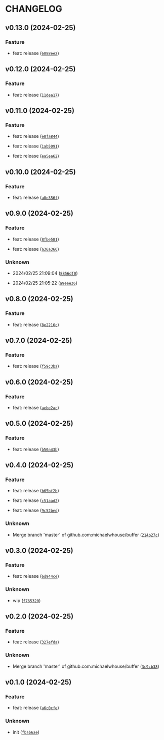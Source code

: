# CHANGELOG



## v0.13.0 (2024-02-25)

### Feature

* feat: release ([`6088ee2`](https://github.com/michaelwhouse/buffer/commit/6088ee2a3705310c9a19d64d3864e40c65858fd6))


## v0.12.0 (2024-02-25)

### Feature

* feat: release ([`11dea17`](https://github.com/michaelwhouse/buffer/commit/11dea177101bcf83df684ef504b09742b025eb2c))


## v0.11.0 (2024-02-25)

### Feature

* feat: release ([`e8fa844`](https://github.com/michaelwhouse/buffer/commit/e8fa844629b9e06767986708c67e2f9c9b072606))

* feat: release ([`1ab5091`](https://github.com/michaelwhouse/buffer/commit/1ab50910b9afbfb5dcc059457d0ae23825a9176e))

* feat: release ([`ea5ea62`](https://github.com/michaelwhouse/buffer/commit/ea5ea626ff97b8771aee0af74b528bb2cb6eba4d))


## v0.10.0 (2024-02-25)

### Feature

* feat: release ([`a0e356f`](https://github.com/michaelwhouse/buffer/commit/a0e356f5b53821427ae27c9c7985aa9dca6b43f0))


## v0.9.0 (2024-02-25)

### Feature

* feat: release ([`8fbe581`](https://github.com/michaelwhouse/buffer/commit/8fbe5818f55d9caf8ac5dc6d17139263d84b6f06))

* feat: release ([`a36a366`](https://github.com/michaelwhouse/buffer/commit/a36a366d2e631f88287e4434998a52fa3d36a8d1))

### Unknown

* 2024/02/25 21:09:04 ([`8856df0`](https://github.com/michaelwhouse/buffer/commit/8856df06159a5fc370260d84561a4dc4ba3cad1b))

* 2024/02/25 21:05:22 ([`a9eee36`](https://github.com/michaelwhouse/buffer/commit/a9eee362483da93869efd3116b3b114778076c70))


## v0.8.0 (2024-02-25)

### Feature

* feat: release ([`8e2216c`](https://github.com/michaelwhouse/buffer/commit/8e2216c7dcdc431c2c3c2377113ef702e1924ce5))


## v0.7.0 (2024-02-25)

### Feature

* feat: release ([`f59c3ba`](https://github.com/michaelwhouse/buffer/commit/f59c3babed6f60a76d55b3081c42b9af4e40c7b3))


## v0.6.0 (2024-02-25)

### Feature

* feat: release ([`aebe2ac`](https://github.com/michaelwhouse/buffer/commit/aebe2ac74f082738750a7e361ef411b7ae56690a))


## v0.5.0 (2024-02-25)

### Feature

* feat: release ([`b50a43b`](https://github.com/michaelwhouse/buffer/commit/b50a43b16951065e3b96784d59a5e197f8f2be7e))


## v0.4.0 (2024-02-25)

### Feature

* feat: release ([`b65bf2b`](https://github.com/michaelwhouse/buffer/commit/b65bf2b33aca3c478ee3ef84599e67fc0b13cf0b))

* feat: release ([`c51aad2`](https://github.com/michaelwhouse/buffer/commit/c51aad285408e7478cea563e326317a4df524ff5))

* feat: release ([`9c52bed`](https://github.com/michaelwhouse/buffer/commit/9c52bedf814d25b6782ed9da51646a9f9426dc6f))

### Unknown

* Merge branch &#39;master&#39; of github.com:michaelwhouse/buffer ([`214b27c`](https://github.com/michaelwhouse/buffer/commit/214b27ca78f9550e3c0e297e41a867ffb691d7b1))


## v0.3.0 (2024-02-25)

### Feature

* feat: release ([`6d944ce`](https://github.com/michaelwhouse/buffer/commit/6d944ce05d2758ac7fe2996067b86ebc4a1f8844))

### Unknown

* wip ([`f765320`](https://github.com/michaelwhouse/buffer/commit/f7653207531557a95ecf16220d2c805882dd4bbf))


## v0.2.0 (2024-02-25)

### Feature

* feat: release ([`327efda`](https://github.com/michaelwhouse/buffer/commit/327efda0e7da854b90b2294d53e169ad1a4dd07b))

### Unknown

* Merge branch &#39;master&#39; of github.com:michaelwhouse/buffer ([`3c9cb38`](https://github.com/michaelwhouse/buffer/commit/3c9cb3889e9d5b73b53528b9fcc007868a25b95e))


## v0.1.0 (2024-02-25)

### Feature

* feat: release ([`a6c0cfe`](https://github.com/michaelwhouse/buffer/commit/a6c0cfe0df7cbeecd33b17fc6fbf538379da23c5))

### Unknown

* init ([`fbab6ae`](https://github.com/michaelwhouse/buffer/commit/fbab6ae750f25e80dbefb58f1338970e6d3352a3))
